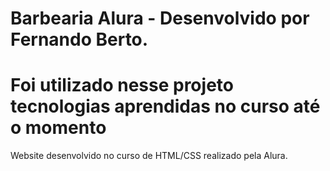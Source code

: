 # Barbearia Alura - Desenvolvido por Fernando Berto.
# Foi utilizado nesse projeto tecnologias aprendidas no curso até o momento

Website desenvolvido no curso de HTML/CSS realizado pela Alura.
